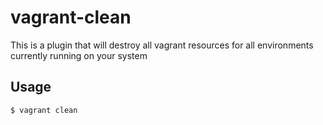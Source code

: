 # vagrant-clean

This is a plugin that will destroy all vagrant resources for all environments currently running on your system

## Usage

    $ vagrant clean

